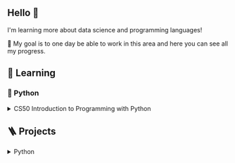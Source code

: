 ## Hello 👋

I'm learning more about data science and programming languages!

🎯 My goal is to one day be able to work in this area and here you can see all my progress. 


## 📖 Learning

### 🐍 Python

<details>
<summary>CS50 Introduction to Programming with Python</summary>

[CS50P](https://cs50.harvard.edu/python/2022/) is an open course of Harvard University. 

You will find in [CS50 Repository](https://github.com/richardnj14/CS50_Python) some of my learning projects organized by the following topics:

- [Functions and variables](https://github.com/richardnj14/CS50_python/tree/main/function_variables)

- [Conditionals](https://github.com/richardnj14/CS50_python/tree/main/conditionals)

- [Loops](https://github.com/richardnj14/CS50_python/tree/main/loops)

- Exceptions

- Libraries

- Unit tests

- File I/O

- Regular expressions

- Object-oriented programming

- Et cetera

</details>


## 🪜 Projects

<details>
  
<summary> Python</summary>

[CSTR dynamic model](https://github.com/richardnj14/CSTR-model)
</details>


<!--

<details>
  
<summary> Python</summary>

[CS50 Introduction to Programming with Python]

</details>

**richardnj14/richardnj14** is a ✨ _special_ ✨ repository because its `README.md` (this file) appears on your GitHub profile.

Here are some ideas to get you started:

- 🔭 I’m currently working on ...
- 🌱 I’m currently learning ...
- 👯 I’m looking to collaborate on ...
- 🤔 I’m looking for help with ...
- 💬 Ask me about ...
- 📫 How to reach me: ...
- 😄 Pronouns: ...
- ⚡ Fun fact: ...
-->
